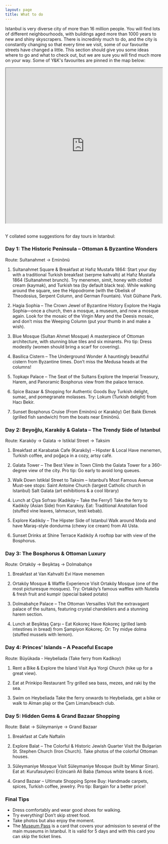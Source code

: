```yaml
---
layout: page
title: What to do
---
```


Istanbul is very diverse city of more than 16 million people. You will find lots of different neighbourhoods, with buildings aged more than 1000 years to new and shiny skyscrapers. There is incredinly much to do, and the city is constantly changing so that every time we visit, some of our favourite streets have changed a little. This section should give you some ideas where to go and what to check out, but we are sure you will find much more on your way. Some of Y&K's favourites are pinned in the map below:
<div class="container">
 <iframe src="https://www.google.com/maps/d/embed?mid=138M5bxxC5tfnbhNUaJcbkChrfkainsc&ehbc=2E312F&noprof=1" width="100%" height="500px"></iframe>
</div>

<br />

Y collated some suggestions for day tours in Istanbul:

### Day 1: The Historic Peninsula – Ottoman & Byzantine Wonders
Route: Sultanahmet → Eminönü

1. Sultanahmet Square & Breakfast at Hafız Mustafa 1864:
Start your day with a traditional Turkish breakfast (serpme kahvaltı) at Hafız Mustafa 1864 (Sultanahmet brunch). Try menemen, simit, honey with clotted cream (kaymak), and Turkish tea (by default black tea).
While walking around the square, see the Hippodrome (with the Obelisk of Theodosius, Serpent Column, and German Fountain).
Visit Gülhane Park.

2. Hagia Sophia – The Crown Jewel of Byzantine History
Explore the Hagia Sophia—once a church, then a mosque, a museum, and now a mosque again.
Look for the mosaic of the Virgin Mary and the Deesis mosaic, and don’t miss the Weeping Column (put your thumb in and make a wish).

3. Blue Mosque (Sultan Ahmet Mosque)
A masterpiece of Ottoman architecture, with stunning blue tiles and six minarets.
Pro tip: Dress modestly (women should bring a scarf for covering).

4. Basilica Cistern – The Underground Wonder
A hauntingly beautiful cistern from Byzantine times.
Don’t miss the Medusa heads at the columns!

5. Topkapı Palace – The Seat of the Sultans
Explore the Imperial Treasury, Harem, and Panoramic Bosphorus view from the palace terrace.

6. Spice Bazaar & Shopping for Authentic Goods
Buy Turkish delight, sumac, and pomegranate molasses.
Try: Lokum (Turkish delight) from Hacı Bekir.

7. Sunset Bosphorus Cruise (From Eminönü or Karaköy)
Get Balık Ekmek (grilled fish sandwich) from the boats near Eminönü.

### Day 2: Beyoğlu, Karaköy & Galata – The Trendy Side of Istanbul
Route: Karaköy → Galata → Istiklal Street → Taksim

1. Breakfast at Karabatak Cafe (Karaköy) – Hipster & Local
Have menemen, Turkish coffee, and poğaça in a cozy, artsy café.

2. Galata Tower – The Best View in Town
Climb the Galata Tower for a 360-degree view of the city.
Pro tip: Go early to avoid long queues.

3. Walk Down Istiklal Street to Taksim – Istanbul’s Most Famous Avenue
Must-see stops:
Saint Antoine Church (largest Catholic church in Istanbul)
Salt Galata (art exhibitions & a cool library)

4. Lunch at Çiya Sofrası (Kadıköy – Take the Ferry!)
Take the ferry to Kadıköy (Asian Side) from Karakoy.
Eat: Traditional Anatolian food (stuffed vine leaves, lahmacun, testi kebab).

5. Explore Kadıköy – The Hipster Side of Istanbul
Walk around Moda and have Maraş-style dondurma (chewy ice cream) from Ali Usta.

6. Sunset Drinks at Shine Terrace Kadıköy
A rooftop bar with view of the Bosphorus.

### Day 3: The Bosphorus & Ottoman Luxury
Route: Ortaköy → Beşiktaş → Dolmabahçe

1. Breakfast at Van Kahvalti Evi
Have menemen

2. Ortaköy Mosque & Waffle Experience
Visit Ortaköy Mosque (one of the most picturesque mosques).
Try: Ortaköy’s famous waffles with Nutella & fresh fruit and kumpir (special baked potato)

3. Dolmabahçe Palace – The Ottoman Versailles
Visit the extravagant palace of the sultans, featuring crystal chandeliers and a stunning harem section.

4. Lunch at Beşiktaş Çarşı – Eat Kokoreç
Have Kokoreç (grilled lamb intestines in bread) from Şampiyon Kokoreç.
Or: Try midye dolma (stuffed mussels with lemon).

### Day 4: Princes' Islands – A Peaceful Escape
Route: Büyükada - Heybeliada (Take ferry from Kadikoy)

1. Rent a Bike & Explore the Island
Visit Aya Yorgi Church (hike up for a great view).

2. Eat at Prinkipo Restaurant
Try grilled sea bass, mezes, and raki by the sea.

3. Swim on Heybeliada
Take the ferry onwards to Heybeliada, get a bike or walk to Alman plajı or the Çam Limanı/beach club.



### Day 5: Hidden Gems & Grand Bazaar Shopping
Route: Balat → Süleymaniye → Grand Bazaar

1. Breakfast at Cafe Naftalin 

2. Explore Balat – The Colorful & Historic Jewish Quarter
Visit the Bulgarian St. Stephen Church (Iron Church).
Take photos of the colorful Ottoman houses.

3. Süleymaniye Mosque
Visit Süleymaniye Mosque (built by Mimar Sinan).
Eat at: Kurufasulyeci Erzincanlı Ali Baba (famous white beans & rice).

4. Grand Bazaar – Ultimate Shopping Spree
Buy: Handmade carpets, spices, Turkish coffee, jewelry.
Pro tip: Bargain for a better price!

### Final Tips
- Dress comfortably and wear good shoes for walking.
- Try everything! Don’t skip street food.
- Take photos but also enjoy the moment.
- The [Museum Pass](https://muze.gen.tr/MuseumPasses) is a card that covers your admission to several of the main museums in Istanbul. It is valid for 5 days and with this card you can skip the ticket lines.
